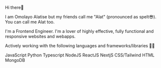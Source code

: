 Hi there👋

I am Omolayo Alatise but my friends call me "Alat" (pronounced as spelt😎).
You can call me Alat too.

I'm a Frontend Engineer. I'm a lover of highly effective, fully functional and responsive websites and webapps.

Actively working with the following languages and frameworks/libraries 👨‍💻

JavaScript
Python
Typescript
NodeJS
ReactJS
NextjS
CSS/Tailwind
HTML
MongoDB


